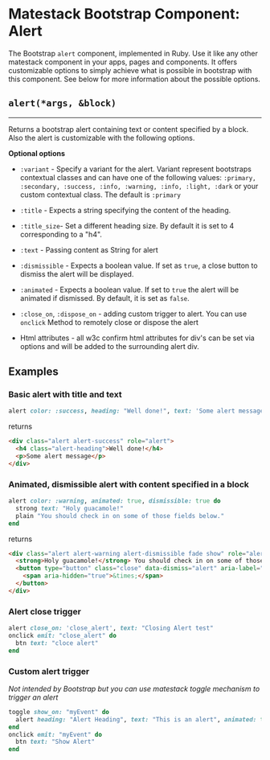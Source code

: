 # Matestack Bootstrap Component: Alert

The Bootstrap `alert` component, implemented in Ruby. Use it like any other matestack component in your apps, pages and components. It offers customizable options to simply achieve what is possible in bootstrap with this component. See below for more information about the possible options.

## `alert(*args, &block)`
----

Returns a bootstrap alert containing text or content specified by a block. Also the alert is customizable with the following options. 

**Optional options**

* `:variant` - Specify a variant for the alert. Variant represent bootstraps contextual classes and can have one of the following values: `:primary, :secondary, :success, :info, :warning, :info, :light, :dark` or your custom contextual class. The default is `:primary`

* `:title` - Expects a string specifying the content of the heading.
* `:title_size`- Set a different heading size. By default it is set to 4 corresponding to a "h4". 

* `:text` - Passing content as String for alert
* `:dismissible` - Expects a boolean value. If set as `true`, a close button to dismiss the alert will be displayed.

* `:animated` - Expects a boolean value. If set to `true` the alert will be animated if dismissed. By default, it is set as `false`.

* `:close_on`, `:dispose_on` - adding custom trigger to alert. You can use `onclick` Method to remotely close or dispose the alert
  
* Html attributes - all w3c confirm html attributes for div's can be set via options and will be added to the surrounding alert div.

## Examples

### Basic alert with title and text

```ruby
alert color: :success, heading: "Well done!", text: 'Some alert message'
```

returns

```html
<div class="alert alert-success" role="alert">
  <h4 class="alert-heading">Well done!</h4>
  <p>Some alert message</p>
</div>
```

### Animated, dismissible alert with content specified in a block
```ruby
alert color: :warning, animated: true, dismissible: true do
  strong text: "Holy guacamole!"
  plain "You should check in on some of those fields below."
end
```

returns

```html
<div class="alert alert-warning alert-dismissible fade show" role="alert">
  <strong>Holy guacamole!</strong> You should check in on some of those fields below.
  <button type="button" class="close" data-dismiss="alert" aria-label="Close">
    <span aria-hidden="true">&times;</span>
  </button>
</div>
```
### Alert close trigger

```ruby
alert close_on: 'close_alert', text: "Closing Alert test"  
onclick emit: "close_alert" do
  btn text: "cloce alert"
end
```

### Custom alert trigger 
*Not intended by Bootstrap but you can use matestack toggle mechanism to trigger an alert*

```ruby
toggle show_on: "myEvent" do        
  alert heading: "Alert Heading", text: "This is an alert", animated: true, dismissible: true
end
onclick emit: "myEvent" do
  btn text: "Show Alert"
end
```
